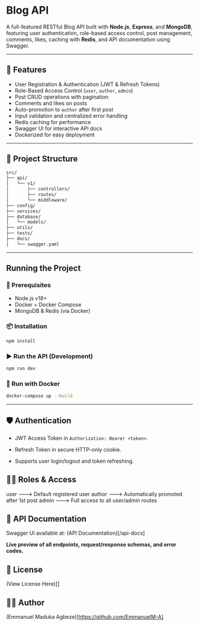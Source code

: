 # Blog API

A full-featured RESTful Blog API built with **Node.js**, **Express**, and **MongoDB**, featuring user authentication, role-based access control, post management, comments, likes, caching with **Redis**, and API documentation using Swagger.

---

## 🚀 Features

- User Registration & Authentication (JWT & Refresh Tokens)
- Role-Based Access Control (`user`, `author`, `admin`)
- Post CRUD operations with pagination
- Comments and likes on posts
- Auto-promotion to `author` after first post
- Input validation and centralized error handling
- Redis caching for performance
- Swagger UI for interactive API docs
- Dockerized for easy deployment

---

## 📁 Project Structure

```bash
src/
├── api/
│   └── v1/
│       ├── controllers/
│       ├── routes/
│       └── middleware/
├── config/
├── services/
├── database/
│   └── models/
├── utils/
├── tests/
├── docs/
│   └── swagger.yaml
```

---

## Running the Project

### 🔧 Prerequisites

- Node.js v18+
- Docker + Docker Compose
- MongoDB & Redis (via Docker)

### 📦 Installation

```bash
npm install
```

### ▶️ Run the API (Development)

```bash
npm run dev
```

### 🐳 Run with Docker

```bash
docker-compose up --build
```

---

## 🛡️ Authentication

- JWT Access Token in `Authorization: Bearer <token>`.

- Refresh Token in secure HTTP-only cookie.

- Supports user login/logout and token refreshing.

## 🧑‍💻 Roles & Access

user ---> Default registered user
author ---> Automatically promoted after 1st post
admin ---> Full access to all user/admin routes

## 📄 API Documentation

Swagger UI available at: (API Documentation)[<domain>/api-docs]

**Live preview of all endpoints, request/response schemas, and error codes.**

## 📝 License

(View License Here)[]

## 👨‍🏫 Author

(Emmanuel Maduka Agbeze)[https://github.com/EmmanuelM-A]
